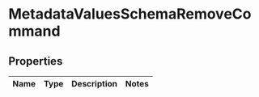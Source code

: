 
# MetadataValuesSchemaRemoveCommand

## Properties
Name | Type | Description | Notes
------------ | ------------- | ------------- | -------------




